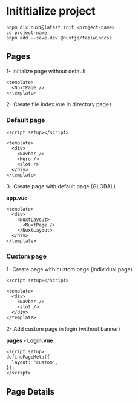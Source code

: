 # Inititialize project

```Js
pnpm dlx nuxi@latest init <project-name>
cd project-name
pnpm add --save-dev @nuxtjs/tailwindcss
```

## Pages

1- Initialize page without default

```Js
<template>
  <NuxtPage />
</template>
```

2- Create file index.vue in directory pages

### Default page

```Js
<script setup></script>

<template>
  <div>
    <Navbar />
    <Hero />
    <slot />
  </div>
</template>
```

3- Create page with default page (GLOBAL)

**app.vue**

```Js
<template>
  <div>
    <NuxtLayout>
      <NuxtPage />
    </NuxtLayout>
  </div>
</template>
```

### Custom page

1- Create page with custom page (individual page)

```Js
<script setup></script>

<template>
  <div>
    <Navbar />
    <slot />
  </div>
</template>
```

2- Add custom page in login (without banner)

**pages - Login.vue**

```Js
<script setup>
definePageMeta({
  layout: "custom",
});
</script>
```

## Page Details 

